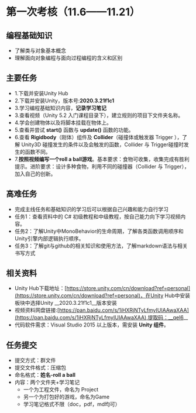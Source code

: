 # 第一次考核（11.6——11.21）
## 编程基础知识
* 了解类与对象基本概念
* 理解面向对象编程与面向过程编程的含义和区别
## 主要任务
* 1.下载并安装Unity Hub
* 2.下载并安装Unity，版本号:__2020.3.21f1c1__
* 3.学习编程基础知识内容，__记录学习笔记__
* 3.查看视频（Unity 5.2 入门课程目录下），建立规则的项目下文件夹名称。
* 4.学会创建物体以及将脚本挂载在物体上。
* 5.查看并尝试 __start()__ 函数与 __update()__ 函数的功能。
* 6.查看 __Rigidbody__（刚体）组件及 __Collider__（碰撞体或触发器 Trigger ），了解 Unity3D 碰撞发生的条件以及会触发的函数，Collider 与 Trigger碰撞时发生的函数不同。
* 7.__按照视频编写一个roll a ball游戏__。基本要求：食物可收集，收集完成有胜利提示。进阶要求：设计多种食物，利用不同的碰撞器（Collider 与 Trigger），加入自己的创新。
## 高难任务
* 完成主线任务和基础知识的学习后可以根据自己兴趣和能力自行学习
* 任务1：查看资料中的 C# 初级教程和中级教程，按自己能力向下学习视频内容。
* 任务2：了解Unity中MonoBehavior的生命周期，了解各类函数调用顺序和Unity引擎内部逻辑执行顺序。
* 任务3：了解git与github的相关知识和使用方法，了解markdown语法与相关书写方式
## 相关资料
* Unity Hub下载地址：[https://store.unity.com/cn/download?ref=personal](https://store.unity.com/cn/download?ref=personal)，在Unity Hub中安装板块中选择Unity __2020.3.21f1c1__版本安装
* 视频资料网盘链接:[https://pan.baidu.com/s/1iHXRjNTyLfmyIUIAAwaXAA](https://pan.baidu.com/s/1iHXRjNTyLfmyIUIAAwaXAA),提取码：__qel6__
* 代码软件需求：Visual Studio 2015 以上版本，需安装 __Unity 组件__。
## 任务提交
* 提交方式：群文件
* 提交文件格式：压缩包
* 命名格式：__姓名-roll a ball__
* 内容：两个文件夹+学习笔记   
   * 一个为工程文件，命名为 Project 
   * 另一个为打包好的游戏，命名为Game
   * 学习笔记格式不限（doc，pdf，md均可）